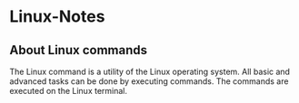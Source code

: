 # Linux-Notes

## About Linux commands
The Linux command is a utility of the Linux operating system. All basic and advanced tasks can be done by executing commands. The commands are executed on the Linux terminal.
